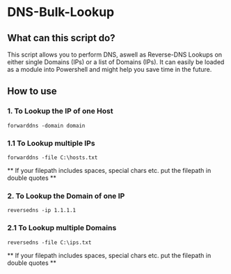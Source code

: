 # DNS-Bulk-Lookup

## What can this script do?

This script allows you to perform DNS, aswell as Reverse-DNS Lookups on either single Domains (IPs) or a list of Domains (IPs). It can easily be loaded as a module into Powershell and might help you save time in the future.

## How to use

### 1. To Lookup the IP of one Host

```
forwarddns -domain domain
```

### 1.1 To Lookup multiple IPs

```
forwarddns -file C:\hosts.txt 
```
** If your filepath includes spaces, special chars etc. put the filepath in double quotes **

### 2. To Lookup the Domain of one IP

```
reversedns -ip 1.1.1.1
``` 
 ### 2.1 To Lookup multiple Domains
 
 ```
 reversedns -file C:\ips.txt
 ```
 ** If your filepath includes spaces, special chars etc. put the filepath in double quotes **


